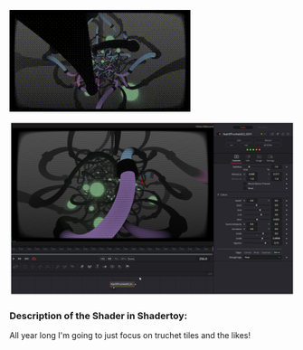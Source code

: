 ![YearOfTruchets022](YearOfTruchets022.gif)



[![Thumbnail](YearOfTruchets022_screenshot.png)](YearOfTruchets022.fuse)

### Description of the Shader in Shadertoy:
All year long I'm going to just focus on truchet tiles and the likes!
